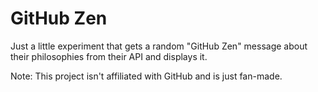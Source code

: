 # GitHub Zen

Just a little experiment that gets a random "GitHub Zen" message about their philosophies from their API and displays it.

Note: This project isn't affiliated with GitHub and is just fan-made.
